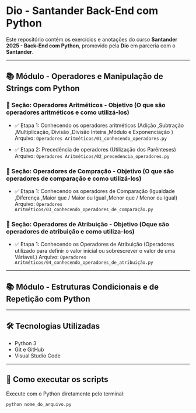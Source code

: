 # Dio - Santander Back-End com Python

Este repositório contém os exercícios e anotações do curso **Santander 2025 - Back-End com Python**, promovido pela **Dio** em parceria com o **Santander**.

---

## 📚 Módulo - Operadores e Manipulação de Strings com Python 

### 📌 Seção: Operadores Aritméticos - Objetivo (O que são operadores aritméticos e como utilizá-los)

- ✅ Etapa 1: Conhecendo os operadores aritméticos  (Adição ,Subtração ,Multiplicação, Divisão ,Divisão Inteira ,Módulo e Exponenciação )
  Arquivo: `Operadores Aritméticos/01_conhecendo_operadores.py`

- ✅ Etapa 2: Precedência de operadores  (Utilização dos Parênteses)
  Arquivo: `Operadores Aritméticos/02_precedencia_operadores.py`
  
### 📌 Seção: Operadores de Compração - Objetivo (O que são operadores de comparação e como utilizá-los)

- ✅ Etapa 1: Conhecendo os operadores de Comparação (Igualdade ,Diferença ,Maior que / Maior ou Igual ,Menor que / Menor ou igual)
 Arquivo: `Operadores Aritméticos/03_conhecendo_operadores_de_comparação.py`

 ### 📌 Seção: Operadores de Atribuição - Objetivo (Oque são operadores de atribuição e como utiliza-los)

 - ✅ Etapa 1: Conhecendo os Operadores de Atribuição (Operadores utilizado para definir o valor inicial ou sobrescrever o valor de uma Váriavel.)
 Arquivo: `Operadores Aritméticos/04_conhecendo_operadores_de_atribuição.py`

---
## 📚 Módulo - Estruturas Condicionais e de Repetição com Python 
---
## 🛠️ Tecnologias Utilizadas

- Python 3
- Git e GitHub
- Visual Studio Code

---

## 🚀 Como executar os scripts

Execute com o Python diretamente pelo terminal:

```bash
python nome_do_arquivo.py
